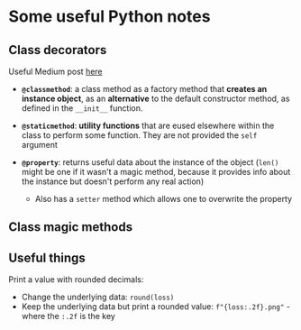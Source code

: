 # Some useful Python notes

## Class decorators

Useful Medium post [here](https://medium.com/swlh/three-decorators-commonly-used-in-python-custom-classes-acc34a145dcf)

* **`@classmethod`**: a class method as a factory method that **creates an instance object**, as an **alternative** to the default constructor method, as defined in the `__init__` function.

* **`@staticmethod`**: **utility functions** that are eused elsewhere within the class to perform some function. They are not provided the `self` argument

* **`@property`**: returns useful data about the instance of the object (`len()` might be one if it wasn't a magic method, because it provides info about the instance but doesn't perform any real action)
    * Also has a `setter` method which allows one to overwrite the property

## Class magic methods

## Useful things

Print a value with rounded decimals:
* Change the underlying data: `round(loss)`
* Keep the underlying data but print a rounded value: `f"{loss:.2f}.png"` - where the `:.2f` is the key
